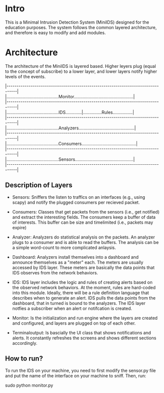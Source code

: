 # Intro

This is a Minimal Intrusion Detection System (MiniIDS) designed for the education purposes. The system follows the common layered architecture, and therefore is easy to modify and add modules.  

# Architecture

The architecture of the MiniIDS is layered based. Higher leyers plug (equal to the concept of subscribe) to a lower layer, and lower layers notify higher levels of the events.


|-----------------------------------------------------------------------------------|  
|..........................................Monitor................................................|  
|-----------------------------------------------------------------------------------|  
|..........................................IDS.............|...............Rules................|  
|-----------------------------------------------------------------------------------|  
|..........................................Analyzers.............................................|  
|-----------------------------------------------------------------------------------|  
|..........................................Consumers............................................|  
|-----------------------------------------------------------------------------------|  
|..........................................Sensors...............................................|  
|-----------------------------------------------------------------------------------|  

## Description of Layers

* Sensors: Sniffers the listen to traffics on an interfaces (e.g., using scapy) and notify the plugged consumers per recieved packet.

* Consumers: Classes that get packets from the sensors (i.e., get notified) and extract the interesting fields. The consumers keep a buffer of data of interests. This buffer can be size and timelimited (i.e., packets may expire)

* Analyzer: Analyzers do statistical analysis on the packets. An analyzer plugs to a consumer and is able to read the buffers. The analysis can be a simple word-count to more complicated anlaysis. 

* Dashboard: Analyzers install themselves into a dashboard and announce themselves as a "meter" each. The meters are usually accessed by IDS layer. These meters are basically the data points that IDS observes from the network behaviors.

* IDS: IDS layer includes the logic and rules of creating alerts based on the observed network behaviors. At the moment, rules are hard-coded into this module. Ideally, there will be a rule definition language that describes when to generate an alert. IDS pulls the data points from the dashboard, that in turned is bound to the analyzers. The IDS layer notfies a subscriber when an alert or notifcation is created.

* Monitor: Is the initialization and run engine where the layers are created and configured, and layers are plugged on top of each other. 

* Terminaloutput: Is bascially the UI class that shows notifications and alerts. It constantly refreshes the screens and shows different sections accordingly.

## How to run?
To run the IDS on your machine, you need to first modify the sensor.py file and put the name of the interface on your machine to sniff. Then, run:

sudo python monitor.py





